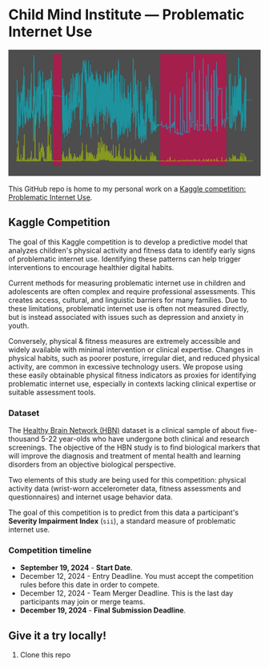 # Child Mind Institute — Problematic Internet Use

![time serie](header.png)

This GitHub repo is home to my personal work on a [Kaggle competition: Problematic Internet Use](https://www.kaggle.com/competitions/child-mind-institute-problematic-internet-use/overview).

## Kaggle Competition

The goal of this Kaggle competition is to develop a predictive model that analyzes children's physical activity and fitness data to identify early signs of problematic internet use. Identifying these patterns can help trigger interventions to encourage healthier digital habits.

Current methods for measuring problematic internet use in children and adolescents are often complex and require professional assessments. This creates access, cultural, and linguistic barriers for many families. Due to these limitations, problematic internet use is often not measured directly, but is instead associated with issues such as depression and anxiety in youth.

Conversely, physical & fitness measures are extremely accessible and widely available with minimal intervention or clinical expertise. Changes in physical habits, such as poorer posture, irregular diet, and reduced physical activity, are common in excessive technology users. We propose using these easily obtainable physical fitness indicators as proxies for identifying problematic internet use, especially in contexts lacking clinical expertise or suitable assessment tools.

### Dataset

The [Healthy Brain Network (HBN)](https://childmind.org/) dataset is a clinical sample of about five-thousand 5-22 year-olds who have undergone both clinical and research screenings. The objective of the HBN study is to find biological markers that will improve the diagnosis and treatment of mental health and learning disorders from an objective biological perspective.

Two elements of this study are being used for this competition: physical activity data (wrist-worn accelerometer data, fitness assessments and questionnaires) and internet usage behavior data.

The goal of this competition is to predict from this data a participant's **Severity Impairment Index** (`sii`), a standard measure of problematic internet use.

### Competition timeline

- **September 19, 2024** - **Start Date**.
- December 12, 2024 - Entry Deadline. You must accept the competition rules before this date in order to compete.
- December 12, 2024 - Team Merger Deadline. This is the last day participants may join or merge teams.
- **December 19, 2024** - **Final Submission Deadline**.

## Give it a try locally!

1. Clone this repo
